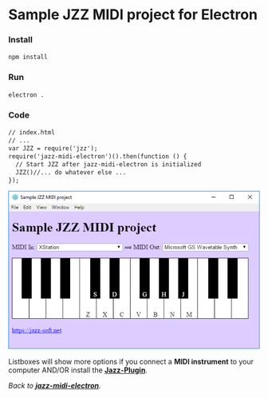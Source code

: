 # Sample JZZ MIDI project for Electron

### Install
    npm install

### Run
    electron .

### Code
    // index.html
    // ...
    var JZZ = require('jzz');
    require('jazz-midi-electron')().then(function () {
      // Start JZZ after jazz-midi-electron is initialized
      JZZ()//... do whatever else ...
    });


[![screenshot](screenshot.png)](https://github.com/jazz-soft/jazz-midi-electron/tree/master/sample-midi-piano)

Listboxes will show more options
if you connect a **MIDI instrument** to your computer
AND/OR install the [**Jazz-Plugin**](https://jazz-soft.net).

*Back to [**jazz-midi-electron**](https://github.com/jazz-soft/jazz-midi-electron).*
